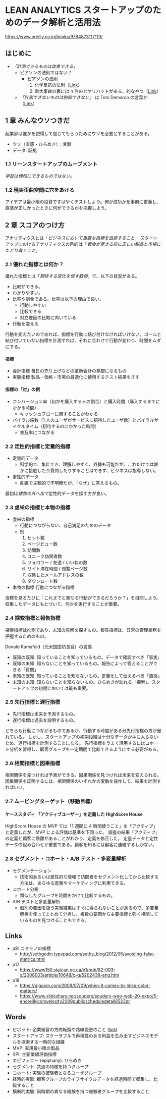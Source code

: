 # LEAN ANALYTICS スタートアップのためのデータ解析と活用法
https://www.oreilly.co.jp/books/9784873117119/

## はじめに
- *「計測できるものは改善できる」*
  - ピアソンの法則ではない？
    - ピアソンの法則
      1. 化学反応の法則（[Link](https://kotobank.jp/word/ピアソンの法則-790271)）
      1. 重大事故の裏には n 件のヒヤリハットがある、的なやつ（[Link](https://www.hikouki-pilot.com/tye-pearson-triangle/)）
  - *「計測できないものは制御できない」* は Tom Demarco の言葉か（[Link]( https://blogs.itmedia.co.jp/hiranabe/2009/07/---by-tom-demar.html )）

## 1 章 みんなウソつきだ
起業家は誰かを説得して信じてもらうためにウソを必要とすることがある。
- ウソ（直感・ひらめき）: 実験
- データ: 証拠

### 1.1 リーンスタートアップのムーブメント
*学習は偶然にできるものではない。*

### 1.2 現実歪曲空間に穴をあける
アイデアは最小限の投資ですばやくテストしよう。何が成功かを事前に定義し、直感が正しかったときに何ができるかを把握しよう。

## 2 章 スコアのつけ方
アナリティクスとは「*ビジネスにおいて重要な指標を追跡すること*」
スタートアップにおけるアナリティクスの目的は「*資金が尽きる前に正しい製品と市場にたどり着くこと*」

### 2.1 優れた指標とは何か？
優れた指標とは「*期待する変化を促す数値*」で、以下の目安がある。
- 比較ができる。
- わかりやすい。
- 比率や割合である。比率は以下の理由で良い。
    - 行動しやすい
    - 比較できる
    - 対立要因の比較に向いている
- 行動を変える

行動を変えたいのであれば、指標を行動に結び付けなければいけない。ゴールと結び付いていない指標を計測すれば、それに合わせて行動が変わり、時間をムダにする。

#### 指標
- 会計指標
毎日の売り上げなどの革新会計の基礎になるもの
- 実験指標
製品・価格・市場の最適化に使用するテスト結果をさす

#### 指標の「対」の例
- コンバージョン率（何かを購入する人の割合）と購入時間（購入するまでにかかる時間）
    - キャッシュフローに関することがわかる
- バイラル係数（1 人のユーザがサービスに招待したユーザ数）とバイラルサイクルタイム（招待するのにかかった時間）
    - 普及率につながる

### 2.2 定性的指標と定量的指標
- 定量的データ
    - 科学的で、集計でき、理解しやすく、外挿も可能だが、これだけでは誰かに接触したり質問したりすることはできず、ビジネスは指導しない。
- 定性的データ
    - 乱雑で主観的で不明瞭だが、「なぜ」に答えるもの。

最初は*建物の外へ出て*定性的データを探す方が良い。

### 2.3 虚栄の指標と本物の指標
- 虚栄の指標
    - 行動につながらない、自己満足のためのデータ
    - 例
        1. ヒット数
        2. ページビュー数
        3. 訪問数
        4. ユニーク訪問者数
        5. フォロワー / 友達 / いいねの数
        6. サイト滞在時間 / 閲覧ページ数
        7. 収集したメールアドレスの数
        8. ダウンロード数
- 本物の指標
    行動につながる指標

指標を見るたびに「これまでと異なる行動ができるだろうか？」を自問しよう。
収集したデータにもとづいて、何かを実行することが重要。

### 2.4 探索指標と報告指標
探索指標は推測であり、未知の見解を探すもの。報告指標は、日常の管理業務を把握するためのもの。

Donald Rumsfeld（元米国国防長官）の言葉
- 既知の既知: 知っていることを知っているもの。データで確認すべき「事実」
- 既知の未知: 知らないことを知っているもの。報告によって答えることができる「質問」
- 未知の既知: 知っていることを知らないもの。定量化して伝えるべき「直感」
- 未知の未知: 知らないことを知らないもの。ひらめきが訪れる「探索」。スタートアップの初期においては最も重要。

### 2.5 先行指標と遅行指標
- 先行指標は未来を予測するもの。
- 遅行指標は過去を説明するもの。

どちらも行動につながるものであるが、行動する時間がある分先行指標の方が優れている。
しかし、スタートアップの初期段階は十分なデータが手に入らないため、遅行指標を計測することになる。
先行指標をうまく活用するにはコホート分析を習得し、顧客グループを一定期間で比較できるようにする必要がある。

### 2.6 相関指標と因果指標
相関関係を見つければ予測ができる。因果関係を見つければ未来を変えられる。
因果関係を証明するには、相関関係のいずれかの変数を操作して、結果を計測すればいい。

### 2.7 ムービングターゲット（移動目標）
#### ケーススタディ 「アクティブユーザー」を定義した HighScore House
HighScore House の MVP では「1 週間に 4 時間使うこと」を「アクティブ」と定義したが、MVP による評価は基準を下回った。
調査の結果「アクティブ」の定義と顧客に乖離があることがわかり、定義を修正した。
定量データと定性データの組み合わせが重要である。顧客を知るには顧客に連絡するしかない。

### 2.8 セグメント・コホート・A/B テスト・多変量解析
- セグメンテーション
    - 技術的あるいは属性的な情報で訪問者をセグメント化してから比較する方法は、あらゆる産業やマーケティングに利用できる。
- コホート分析
    - 類似したグループを時間をかけて比較するもの。
- A/B テストと多変量解析
    - 個別の要因を扱う実験結果はすぐに得られないことがあるので、多変量解析を使ってまとめて分析し、複数の要因から主要指標と強く相関しているものを見つけることもできる。

## Links
- p9: ニセモノの指標
    - http://sethgodin.typepad.com/seths_blog/2012/05/avoiding-false-metrics.html
- p17
    - https://www150.statcan.gc.ca/n1/pub/82-003-x/2008003/article/10648/c-g/5202438-eng.htm
- p18
    - https://gigaom.com/2009/07/09/when-it-comes-to-links-color-matters/
    - https://www.slideshare.net/souders/souders-wpo-web-20-expo/5-enoreillycomvelocity2009publicscheduledetail8523br

## Words
- ピボット: 企業経営の方向転換や路線変更のこと ([link](https://www.kaonavi.jp/dictionary/pivot/))
- スタートアップ: スケーラブルで再現性のある利益を生み出すビジネスモデルを探索する一時的な組織
- MVP: 実用最小限の製品
- KPI: 主要業績評価指標
- エピファニー (epiphany): ひらめき
- セグメント: 共通の特徴を持つグループ
- コホート: 実験の被験者となるユーザグループ
- 経時的実験: 顧客グループのライフサイクルデータを経過時間で収集し、比較すること
- 横断的実験: 同時期の異なる経験を持つ被験者グループを比較すること
